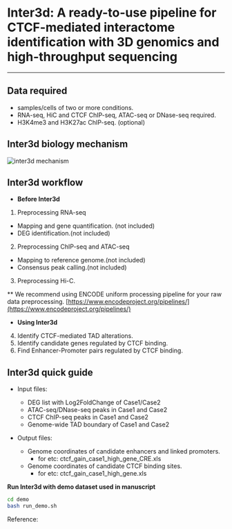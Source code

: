 # Inter3d:  A ready-to-use pipeline for CTCF-mediated interactome identification with 3D genomics and high-throughput sequencing
-------------

## Data required
- samples/cells of two or more conditions.
- RNA-seq,  HiC and CTCF ChIP-seq, ATAC-seq or DNase-seq required.
- H3K4me3 and H3K27ac ChIP-seq. (optional)

## Inter3d biology mechanism
![inter3d mechanism](mech.png)


## Inter3d workflow
- **Before Inter3d**
1. Preprocessing RNA-seq
- Mapping and gene quantification. (not included)
- DEG identification.(not included)
2. Preprocessing ChIP-seq and ATAC-seq
- Mapping to reference genome.(not included)
- Consensus peak calling.(not included)  
3. Preprocessing Hi-C.

** We recommend using ENCODE uniform processing pipeline for your raw data preprocessing. [https://www.encodeproject.org/pipelines/](https://www.encodeproject.org/pipelines/)

- **Using Inter3d**
4. Identify CTCF-mediated TAD alterations.
5. Identify candidate genes regulated by CTCF binding.
6. Find Enhancer-Promoter pairs regulated by CTCF binding.

## Inter3d quick guide
- Input files:
  - DEG list with Log2FoldChange of Case1/Case2
  - ATAC-seq/DNase-seq peaks in Case1 and Case2 
  - CTCF ChIP-seq peaks in Case1 and Case2 
  - Genome-wide TAD boundary of Case1 and Case2

- Output files:
  - Genome coordinates of candidate enhancers and linked promoters.
    - for etc: ctcf_gain_case1_high_gene_CRE.xls
  - Genome coordinates of candidate CTCF binding sites.
    - for etc: ctcf_gain_case1_high_gene.xls
    
**Run Inter3d with demo dataset used in manuscript**  
```bash
cd demo
bash run_demo.sh
```

Reference:

